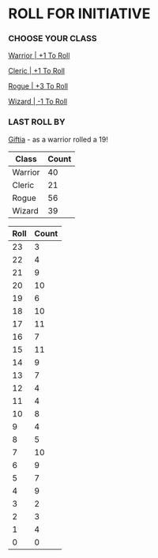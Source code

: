# ROLL FOR INITIATIVE
### CHOOSE YOUR CLASS

[Warrior | +1 To Roll](https://github.com/benjaminsampica/benjaminsampica/issues/new?title=roll%7Cwarrior&body=Just+click+%27Submit+new+issue%27.)

[Cleric | +1 To Roll](https://github.com/benjaminsampica/benjaminsampica/issues/new?title=roll%7Ccleric&body=Just+click+%27Submit+new+issue%27.)

[Rogue | +3 To Roll](https://github.com/benjaminsampica/benjaminsampica/issues/new?title=roll%7Crogue&body=Just+click+%27Submit+new+issue%27.)

[Wizard | -1 To Roll](https://github.com/benjaminsampica/benjaminsampica/issues/new?title=roll%7Cwizard&body=Just+click+%27Submit+new+issue%27.)
### LAST ROLL BY
[Giftia](https://www.github.com/Giftia) - as a warrior rolled a 19!

|Class|Count|
|-|-|
|Warrior|40|
|Cleric|21|
|Rogue|56|
|Wizard|39|

|Roll|Count|
|-|-|
|23|3
|22|4
|21|9
|20|10
|19|6
|18|10
|17|11
|16|7
|15|11
|14|9
|13|7
|12|4
|11|4
|10|8
|9|4
|8|5
|7|10
|6|9
|5|7
|4|9
|3|2
|2|3
|1|4
|0|0
